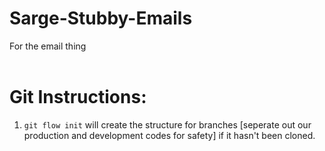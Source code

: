 # Sarge-Stubby-Emails
For the email thing  
<br/>
# Git Instructions:
1. `git flow init` will create the structure for branches [seperate out our production and development codes for safety] if it hasn't been cloned.

